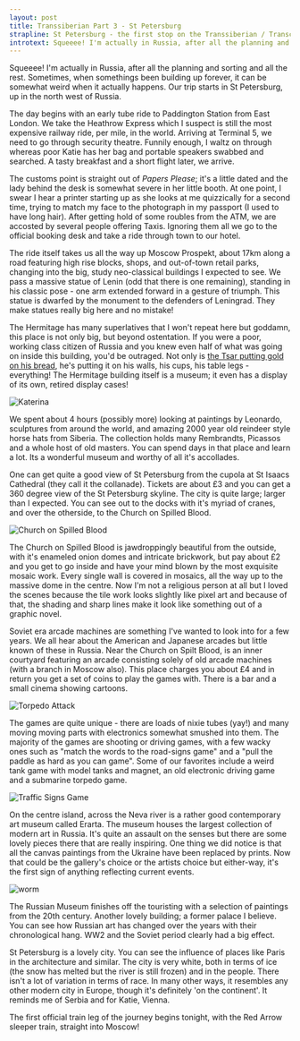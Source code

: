 ```yaml
---
layout: post
title: Transsiberian Part 3 - St Petersburg
strapline: St Petersburg - the first stop on the Transsiberian / Transchina trip
introtext: Squeeee! I'm actually in Russia, after all the planning and sorting and all the rest. Sometimes, when somethings been building up forever, it can be somewhat weird when it actually happens. Our trip starts in St Petersburg, up in the north west of Russia.
---
```


Squeeee! I'm actually in Russia, after all the planning and sorting and all the rest. Sometimes, when somethings been building up forever, it can be somewhat weird when it actually happens. Our trip starts in St Petersburg, up in the north west of Russia.

The day begins with an early tube ride to Paddington Station from East London. We take the Heathrow Express which I suspect is still the most expensive railway ride, per mile, in the world. Arriving at Terminal 5, we need to go through security theatre. Funnily enough, I waltz on through whereas poor Katie has her bag and portable speakers swabbed and searched. A tasty breakfast and a short flight later, we arrive.

The customs point is straight out of *Papers Please*; it's a little dated and the lady behind the desk is somewhat severe in her little booth. At one point, I swear I hear a printer starting up as she looks at me quizzically for a second time, trying to match my face to the photograph in my passport (I used to have long hair). After getting hold of some roubles from the ATM, we are accosted by several people offering Taxis. Ignoring them all we go to the official booking desk and take a ride through town to our hotel.

The ride itself takes us all the way up Moscow Prospekt, about 17km along a road featuring high rise blocks, shops, and out-of-town retail parks, changing into the big, study neo-classical buildings I expected to see. We pass a massive statue of Lenin (odd that there is one remaining), standing in his classic pose - one arm extended forward in a gesture of triumph. This statue is dwarfed by the monument to the defenders of Leningrad. They make statues really big here and no mistake!

The Hermitage has many superlatives that I won't repeat here but goddamn, this place is not only big, but beyond ostentation. If you were a poor, working class citizen of Russia and you knew even half of what was going on inside this building, you'd be outraged. Not only is [the Tsar putting gold on his bread](), he's putting it on his walls, his cups, his table legs - everything! The Hermitage building itself is a museum; it even has a display of its own, retired display cases! 

![Katerina](https://farm8.staticflickr.com/7592/16798299036_bd02c42892.jpg)

We spent about 4 hours (possibly more) looking at paintings by Leonardo, sculptures from around the world, and amazing 2000 year old reindeer style horse hats from Siberia. The collection holds many Rembrandts, Picassos and a whole host of old masters. You can spend days in that place and learn a lot. Its a wonderful museum and worthy of all it's accollades.

One can get quite a good view of St Petersburg from the cupola at St Isaacs Cathedral (they call it the collanade). Tickets are about £3 and you can get a 360 degree view of the St Petersburg skyline. The city is quite large; larger than I expected. You can see out to the docks with it's myriad of cranes, and over the otherside, to the Church on Spilled Blood.

![Church on Spilled Blood](https://farm8.staticflickr.com/7632/16201820964_1c35de4b7b.jpg)

The Church on Spilled Blood is jawdroppingly beautiful from the outside, with it's enameled onion domes and intricate brickwork, but pay about £2 and you get to go inside and have your mind blown by the most exquisite mosaic work. Every single wall is covered in mosaics, all the way up to the massive dome in the centre. Now I'm not a religious person at all but I loved the scenes because the tile work looks slightly like pixel art and because of that, the shading and sharp lines make it look like something out of a graphic novel.

Soviet era arcade machines are something I've wanted to look into for a few years. We all hear about the American and Japanese arcades but little known of these in Russia. Near the Church on Spilt Blood, is an inner courtyard featuring an arcade consisting solely of old arcade machines (with a branch in Moscow also). This place charges you about £4 and in return you get a set of coins to play the games with. There is a bar and a small cinema showing cartoons. 

![Torpedo Attack](https://farm9.staticflickr.com/8670/16823094141_b223b074a7.jpg)

The games are quite unique - there are loads of nixie tubes (yay!) and many moving moving parts with electronics somewhat smushed into them. The majority of the games are shooting or driving games, with a few wacky ones such as "match the words to the road-signs game" and a "pull the paddle as hard as you can game". Some of our favorites include a weird tank game with model tanks and magnet, an old electronic driving game and a submarine torpedo game. 

![Traffic Signs Game](https://farm9.staticflickr.com/8632/16824173565_27349b993f.jpg)

On the centre island, across the Neva river is a rather good contemporary art museum called Erarta. The museum houses the largest collection of modern art in Russia. It's quite an assault on the senses but there are some lovely pieces there that are really inspiring. One thing we did notice is that all the canvas paintings from the Ukraine have been replaced by prints. Now that could be the gallery's choice or the artists choice but either-way, it's the first sign of anything reflecting current events.

![worm](https://farm8.staticflickr.com/7651/16824173245_5e940a68b4.jpg)

The Russian Museum finishes off the touristing with a selection of paintings from the 20th century. Another lovely building; a former palace I believe. You can see how Russian art has changed over the years with their chronological hang. WW2 and the Soviet period clearly had a big effect.

St Petersburg is a lovely city. You can see the influence of places like Paris in the architecture and similar. The city is very white, both in terms of ice (the snow has melted but the river is still frozen) and in the people. There isn't a lot of variation in terms of race. In many other ways, it resembles any other modern city in Europe, though it's definitely 'on the continent'. It reminds me of Serbia and for Katie, Vienna.

The first official train leg of the journey begins tonight, with the Red Arrow sleeper train, straight into Moscow!